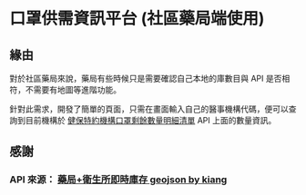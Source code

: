 # 口罩供需資訊平台 (社區藥局端使用)
## 緣由
對於社區藥局來說，藥局有些時候只是需要確認自己本地的庫數目與 API 是否相符，不需要有地圖等進階功能。

針對此需求，開發了簡單的頁面，只需在畫面輸入自己的醫事機構代碼，便可以查詢到目前機構於 [健保特約機構口罩剩餘數量明細清單](https://data.nhi.gov.tw/resource/mask/maskdata.csv) API 上面的數量資訊。

## 感謝
### API 來源： [藥局+衛生所即時庫存 geojson by kiang](https://raw.githubusercontent.com/kiang/pharmacies/master/json/points.json)
